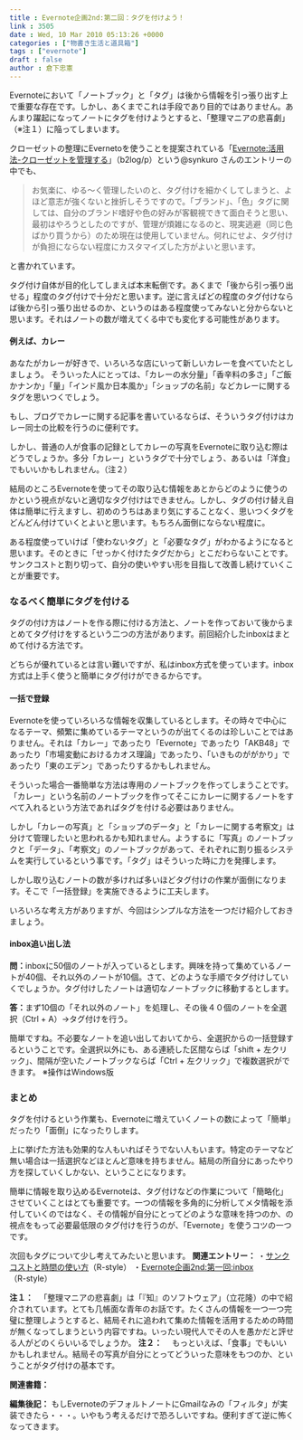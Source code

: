 ```yaml
---
title : Evernote企画2nd:第二回：タグを付けよう！
link : 3505
date : Wed, 10 Mar 2010 05:13:26 +0000
categories : ["物書き生活と道具箱"]
tags : ["evernote"]
draft : false
author : 倉下忠憲
---
```


Evernoteにおいて「ノートブック」と「タグ」は後から情報を引っ張り出す上で重要な存在です。しかし、あくまでこれは手段であり目的ではありません。あんまり躍起になってノートにタグを付けようとすると、「整理マニアの悲喜劇」（※注１）に陥ってしまいます。

クローゼットの整理にEvernetoを使うことを提案されている「<a href="http://b2log.posterous.com/evernote-dekiruev">Evernote:活用法-クローゼットを管理する</a>」（b2log/p）という@synkuro さんのエントリーの中でも、

<blockquote>
お気楽に、ゆる～く管理したいのと、タグ付けを細かくしてしまうと、よほど意志が強くないと挫折しそうですので。「ブランド」、「色」タグに関しては、自分のブランド嗜好や色の好みが客観視できて面白そうと思い、最初はやろうとしたのですが、管理が煩雑になるのと、現実逃避（同じ色ばかり買うから）のため現在は使用していません。何れにせよ、タグ付けが負担にならない程度にカスタマイズした方がよいと思います。
</blockquote>

と書かれています。

タグ付け自体が目的化してしまえば本末転倒です。あくまで「後から引っ張り出せる」程度のタグ付けで十分だと思います。逆に言えばどの程度のタグ付けならば後から引っ張り出せるのか、というのはある程度使ってみないと分からないと思います。それはノートの数が増えてくる中でも変化する可能性があります。

<h4>例えば、カレー</h4>
あなたがカレーが好きで、いろいろな店にいって新しいカレーを食べていたとしましょう。
そういった人にとっては、「カレーの水分量」「香辛料の多さ」「ご飯かナンか」「量」「インド風か日本風か」「ショップの名前」などカレーに関するタグを思いつくでしょう。

もし、ブログでカレーに関する記事を書いているならば、そういうタグ付けはカレー同士の比較を行うのに便利です。

しかし、普通の人が食事の記録としてカレーの写真をEvernoteに取り込む際はどうでしょうか。多分「カレー」というタグで十分でしょう、あるいは「洋食」でもいいかもしれません。（注２）

結局のところEvernoteを使ってその取り込む情報をあとからどのように使うのかという視点がないと適切なタグ付けはできません。しかし、タグの付け替え自体は簡単に行えますし、初めのうちはあまり気にすることなく、思いつくタグをどんどん付けていくとよいと思います。もちろん面倒にならない程度に。

ある程度使っていけば「使わないタグ」と「必要なタグ」がわかるようになると思います。そのときに「せっかく付けたタグだから」とこだわらないことです。サンクコストと割り切って、自分の使いやすい形を目指して改善し続けていくことが重要です。

<h3>なるべく簡単にタグを付ける</h3>
タグの付け方はノートを作る際に付ける方法と、ノートを作っておいて後からまとめてタグ付けをするという二つの方法があります。前回紹介したinboxはまとめて付ける方法です。

どちらが優れているとは言い難いですが、私はinbox方式を使っています。inbox方式は上手く使うと簡単にタグ付けができるからです。

<h4>一括で登録</h4>
Evernoteを使っていろいろな情報を収集しているとします。その時々で中心になるテーマ、頻繁に集めているテーマというのが出てくるのは珍しいことではありません。それは「カレー」であったり「Evernote」であったり「AKB48」であったり「市場変動におけるカオス理論」であったり、「いきものががかり」であったり「東のエデン」であったりするかもしれません。

そういった場合一番簡単な方法は専用のノートブックを作ってしまうことです。「カレー」という名前のノートブックを作ってそこにカレーに関するノートをすべて入れるという方法であればタグを付ける必要はありません。

しかし「カレーの写真」と「ショップのデータ」と「カレーに関する考察文」は分けて管理したいと思われるかも知れません。ようするに「写真」のノートブックと「データ」、「考察文」のノートブックがあって、それぞれに割り振るシステムを実行しているという事です。「タグ」はそういった時に力を発揮します。

しかし取り込むノートの数が多ければ多いほどタグ付けの作業が面倒になります。そこで「一括登録」を実施できるように工夫します。

いろいろな考え方がありますが、今回はシンプルな方法を一つだけ紹介しておきましょう。

<h4>inbox追い出し法</h4>
<strong>問：</strong>inboxに50個のノートが入っているとします。興味を持って集めているノートが40個、それ以外のノートが10個。さて、どのような手順でタグ付けしていくでしょうか。タグ付けしたノートは適切なノートブックに移動するとします。

<strong>答：</strong>まず10個の「それ以外のノート」を処理し、その後４０個のノートを全選択（Ctrl + A）→タグ付けを行う。

簡単ですね。不必要なノートを追い出しておいてから、全選択からの一括登録するということです。全選択以外にも、ある連続した区間ならば「shift + 左クリック」、間隔が空いたノートブックならば「Ctrl + 左クリック」で複数選択ができます。
※操作はWindows版

<h3>まとめ</h3>
タグを付けるという作業も、Evernoteに増えていくノートの数によって「簡単」だったり「面倒」になったりします。

上に挙げた方法も効果的な人もいればそうでない人もいます。特定のテーマなど無い場合は一括選択などほとんど意味を持ちません。結局の所自分にあったやり方を探していくしかない、ということになります。

簡単に情報を取り込めるEvernoteは、タグ付けなどの作業について「簡略化」させていくことはとても重要です。一つの情報を多角的に分析してメタ情報を添付していくのではなく、その情報が自分にとってどのような意味を持つのか、の視点をもって必要最低限のタグ付けを行うのが、「Evernote」を使うコツの一つです。

次回もタグについて少し考えてみたいと思います。
<strong>
関連エントリー：</strong>
・<a href="https://rashita.net/blog/?p=3465">サンクコストと時間の使い方</a>（R-style）
・<a href="https://rashita.net/blog/?p=3494">Evernote企画2nd:第一回:inbox</a>（R-style）

<strong>注１：</strong>
　「整理マニアの悲喜劇」は「『知』のソフトウェア」（立花隆）の中で紹介されています。とても几帳面な青年のお話です。たくさんの情報を一つ一つ完璧に整理しようとすると、結局それに追われて集めた情報を活用するための時間が無くなってしまうという内容ですね。いったい現代人でその人を愚かだと評せる人がどのくらいいるでしょうか。
<strong>
注２：</strong>
　もっといえば、「食事」でもいいかもしれません。結局その写真が自分にとってどういった意味をもつのか、ということがタグ付けの基本です。

<strong>関連書籍：</strong>

<div class="column">
<strong>編集後記：</strong>
もしEvernoteのデフォルトノートにGmailなみの「フィルタ」が実装できたら・・・。いやもう考えるだけで恐ろしいですね。便利すぎて逆に怖くなってきます。
</div>
